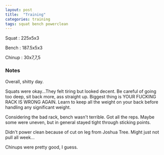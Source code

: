 ```yaml
---
layout: post
title:  "Training"
categories: training
tags: squat bench powerclean
---
```


Squat       :   225x5x3

Bench       :   187.5x5x3

Chinup      :   30x7,7,5

### Notes

Overall, shitty day.

Squats were okay...They felt tiring but looked decent. Be careful of going too
deep, sit back more, ass straight up. Biggest thing is YOUR FUCKING RACK IS
WRONG AGAIN. Learn to keep all the weight on your back before handling any
significant weight.

Considering the bad rack, bench wasn't terrible. Got all the reps. Maybe some
were uneven, but in general stayed tight through sticking points.

Didn't power clean because of cut on leg from Joshua Tree. Might just not pull
all week...

Chinups were pretty good, I guess.
